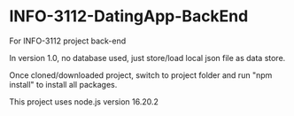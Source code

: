 # INFO-3112-DatingApp-BackEnd
For INFO-3112 project back-end

In version 1.0, no database used, just store/load local json file as data store.

Once cloned/downloaded project, switch to project folder and run "npm install" to install all packages.

This project uses node.js version 16.20.2


